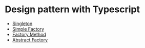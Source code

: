 # Design pattern with Typescript

- [Singleton](./docs/Singleton.md)
- [Simple Factory](./docs/Simple_Factory.md)
- [Factory Method](./docs/Simple_Factory.md)
- [Abstract Factory](./docs/Abstract_Factory.md)

